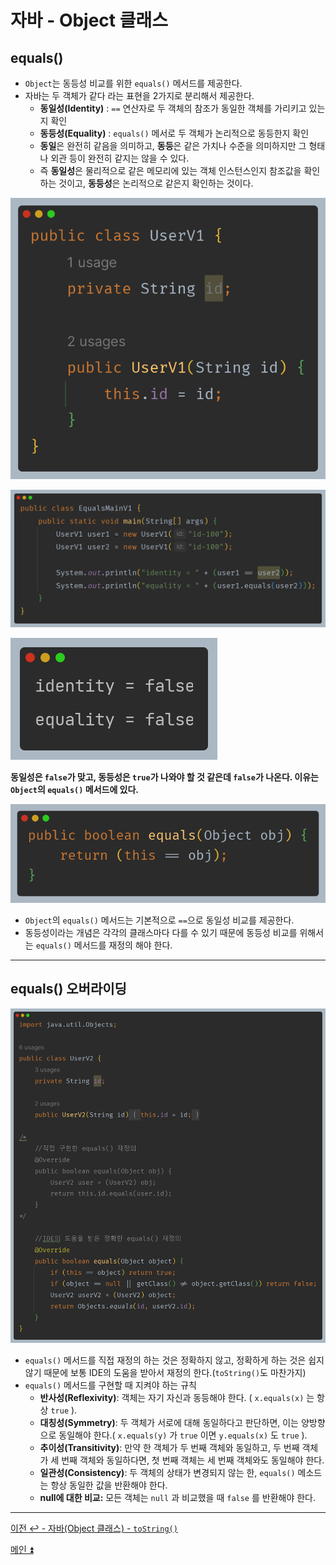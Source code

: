 # 자바 - Object 클래스

## equals()

- `Object`는 동등성 비교를 위한 `equals()` 메서드를 제공한다.
- 자바는 두 객체가 같다 라는 표현을 2가지로 분리해서 제공한다.
  - **동일성(Identity)** : `==` 연산자로 두 객체의 참조가 동일한 객체를 가리키고 있는지 확인
  - **동등성(Equality)** : `equals()` 메서로 두 객체가 논리적으로 동등한지 확인
  - **동일**은 완전히 같음을 의미하고, **동등**은 같은 가치나 수준을 의미하지만 그 형태나 외관 등이 완전히 같지는 않을 수 있다.
  - 즉 **동일성**은 물리적으로 같은 메모리에 있는 객체 인스턴스인지 참조값을 확인하는 것이고, **동등성**은 논리적으로 같은지 확인하는 것이다.

![img_22.png](image/img_22.png)

![img_23.png](image/img_23.png)

![img_24.png](image/img_24.png)

**동일성은 `false`가 맞고, 동등성은 `true`가 나와야 할 것 같은데 `false`가 나온다. 이유는 `Object`의 `equals()` 메서드에 있다.**

![img_25.png](image/img_25.png)

- `Object`의 `equals()` 메서드는 기본적으로 `==`으로 동일성 비교를 제공한다.
- 동등성이라는 개념은 각각의 클래스마다 다를 수 있기 때문에 동등성 비교를 위해서는 `equals()` 메서드를 재정의 해야 한다.

---

## equals() 오버라이딩

![img_26.png](image/img_26.png)

- `equals()` 메서드를 직접 재정의 하는 것은 정확하지 않고, 정확하게 하는 것은 쉽지 않기 때문에 보통 IDE의 도움을 받아서 재정의 한다.(`toString()`도 마찬가지)
- `equals()` 메서드를 구현할 때 지켜야 하는 규칙
  - **반사성(Reflexivity)**: 객체는 자기 자신과 동등해야 한다. ( `x.equals(x)` 는 항상 `true` ).
  - **대칭성(Symmetry)**: 두 객체가 서로에 대해 동일하다고 판단하면, 이는 양방향으로 동일해야 한다.( `x.equals(y)` 가 `true` 이면 `y.equals(x)` 도 `true` ).
  - **추이성(Transitivity)**: 만약 한 객체가 두 번째 객체와 동일하고, 두 번째 객체가 세 번째 객체와 동일하다면, 첫 번째 객체는 세 번째 객체와도 동일해야 한다.
  - **일관성(Consistency)**: 두 객체의 상태가 변경되지 않는 한, `equals()` 메소드는 항상 동일한 값을 반환해야 한다.
  - **null에 대한 비교:** 모든 객체는 `null` 과 비교했을 때 `false` 를 반환해야 한다.

---

[이전 ↩️ - 자바(Object 클래스) - `toString()`](https://github.com/genesis12345678/TIL/blob/main/Java/mid_1/object/ToString.md)

[메인 ⏫](https://github.com/genesis12345678/TIL/blob/main/Java/mid_1/Main.md)